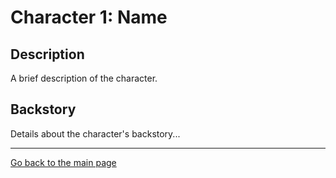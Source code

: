 # Character 1: Name

## Description
A brief description of the character.

## Backstory
Details about the character's backstory...

---

[Go back to the main page](index.md)

